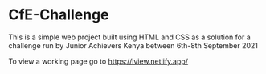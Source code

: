 # CfE-Challenge
This is a simple web project built using HTML and CSS as a solution for a challenge run by Junior Achievers Kenya between 6th-8th September 2021


To view a working page go to https://iview.netlify.app/
